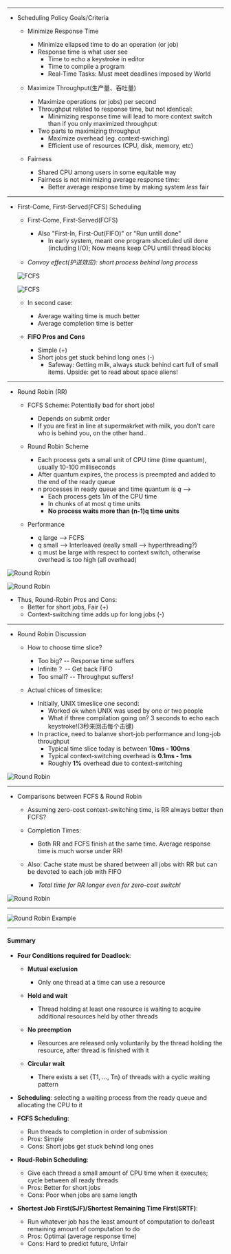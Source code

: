 --------------------

* Scheduling Policy Goals/Criteria
	
	+ Minimize Response Time
		- Minimize ellapsed time to do an operation (or job)
		- Response time is what user see
			* Time to echo a keystroke in editor
			* Time to compile a program
			* Real-Time Tasks: Must meet deadlines imposed by World
			
	+ Maximize Throughput(生产量、吞吐量)
		- Maximize operations (or jobs) per second
		- Throughput related to response time, but not identical:
			* Minimizing response time will lead to more context switch than if you only maximized throughput
		- Two parts to maximizing throughput
			* Maximize overhead (eg. context-swiching)
			* Efficient use of resources (CPU, disk, memory, etc)

	+ Fairness
		+ Shared CPU among users in some equitable way
		+ Fairness is not minimizing average response time:
			* Better average response time by making system _less_ fair

		
--------------------

* First-Come, First-Served(FCFS) Scheduling
		
	+ First-Come, First-Served(FCFS)
		- Also "First-In, First-Out(FIFO)" or "Run untill done"
			* In early system, meant one program shceduled util done (including I/O); Now means keep CPU untill thread blocks
		
	+ _Convoy effect(护送效应): short process behind long process_ 
		
	![FCFS](images/10-005.png "FCFS")
	
	![FCFS](images/10-006.png "FCFS")
		
		
	+ In second case:
		- Average waiting time is much better
		- Average completion time is better

	+ __FIFO Pros and Cons__
		- Simple (+)
		- Short jobs get stuck behind long ones (-)
			* Safeway: Getting milk, always stuck behind cart full of small items. Upside: get to read about space aliens!	
		
--------------------

* Round Robin (RR)
		
	+ FCFS Scheme: Potentially bad for short jobs!
		- Depends on submit order
		- If you are first in line at supermakrket with milk, you don't care who is behind you, on the other hand..
		
	+ Round Robin Scheme
		- Each process gets a small unit of CPU time (time quantum), usually 10-100 milliseconds
		- After quantum expires, the process is preempted and added to the end of the ready queue
		- n processes in ready queue and time quantum is _q_ --> 
			* Each process gets 1/n of the CPU time
			* In chunks of at most _q_ time units
			* __No process waits more than (n-1)q time units__
		
	+ Performance
		- q large --> FCFS
		- q small --> Interleaved (really small --> hyperthreading?)
		- q must be large with respect to context switch, otherwise overhead is too high (all overhead) 
	
	
![Round Robin](images/10-007.png "Round Robin")
		
		
![Round Robin](images/10-008.png "Round Robin")	
	
+ Thus, Round-Robin Pros and Cons:
	- Better for short jobs, Fair (+)
	- Context-switching time adds up for long jobs (-)
		
		
--------------------

* Round Robin Discussion
	
	+ How to choose time slice?
		- Too big? -- Response time suffers
		- Infinite？ -- Get back FIFO
		- Too small? -- Throughput suffers!

	+ Actual chices of timeslice:
		- Initially, UNIX timeslice one second:
			* Worked ok when UNIX was used by one or two people
			* What if three compilation going on? 3 seconds to echo each keystroke!(3秒来回击每个击键)
		- In practice, need to balanve short-job performance and long-job throughput
			* Typical time slice today is between __10ms - 100ms__
			* Typical context-switching overhead is __0.1ms - 1ms__
			* Roughly __1%__ overhead due to context-switching

		
![Round Robin](images/10-009.png "Round Robin")
		
		
--------------------

* Comparisons between FCFS & Round Robin	
	+ Assuming zero-cost context-switching time, is RR always better then FCFS?
	
	+ Completion Times:
		* Both RR and FCFS finish at the same time. Average response time is much worse under RR!

	+ Also: Cache state must be shared between all jobs with RR but can be devoted to each job with FIFO
		* _Total time for RR longer even for zero-cost switch!_

![Round Robin](images/10-010.png "Round Robin")	

--------------------
		
![Round Robin Example](images/10-011.png "Round Robin")	
		
--------------------

#### Summary
		
* __Four Conditions required for Deadlock__: 

	+ __Mutual exclusion__
		- Only one thread at a time can use a resource

	+ __Hold and wait__
		- Thread holding at least one resource is waiting to acquire additional resources held by other threads

	+ __No preemption__
		- Resources are released only voluntarily by the thread holding the resource, after thread is finished with it

	+ __Circular wait__
		- There exists a set {T1, ..., Tn} of threads with a cyclic waiting pattern
		
		
* __Scheduling__: selecting a waiting process from the ready queue and allocating the CPU to it

* __FCFS Scheduling__:
	+ Run threads to completion in order of submission
	+ Pros: Simple
	+ Cons: Short jobs get stuck behind long ones

* __Roud-Robin Scheduling__: 
	+ Give each thread a small amount of CPU time when it executes; cycle between all ready threads
	+ Pros: Better for short jobs
	+ Cons: Poor when jobs are same length

* __Shortest Job First(SJF)/Shortest Remaining Time First(SRTF)__:
	+ Run whatever job has the least amount of computation to do/least remaining amount of computation to do
	+ Pros: Optimal (average response time)
	+ Cons: Hard to predict future, Unfair
		

		
		
		
	
	
	
	
	
	
	
	
	
		
		
